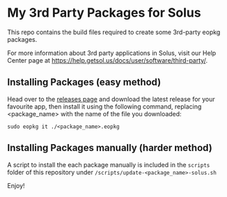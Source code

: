 My 3rd Party Packages for Solus 
=============================

This repo contains the build files required to create some 3rd-party eopkg packages.

For more information about 3rd party applications in Solus, visit our Help Center page at https://help.getsol.us/docs/user/software/third-party/.

## Installing Packages (easy method)

Head over to the [releases page](https://github.com/msork/my-3rdparty-solus/releases) and download the latest release for your favourite app, then install it using the following command, replacing <package_name> with the name of the file you downloaded:
```
sudo eopkg it ./<package_name>.eopkg
```

## Installing Packages manually (harder method)

A script to install the each package manually is included in the `scripts` folder of this repository under `/scripts/update-<package_name>-solus.sh`

Enjoy!
